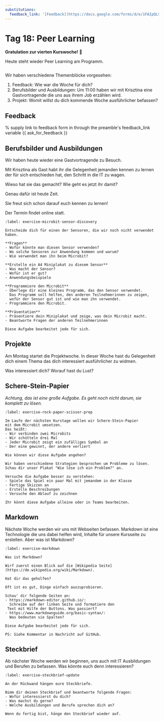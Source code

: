 ```yaml
---
substitutions:
  feedback_link: '[Feedback](https://docs.google.com/forms/d/e/1FAIpQLSfYIkqJW5yjLn3BLKrMiFW5EDt3eE9UF64n8uc8--K-xlNORQ/viewform?usp=sf_link)'
---
```

# Tag 18: Peer Learning

**Gratulation zur vierten Kurswoche!** 🎊

Heute steht wieder Peer Learning am Programm.

```{include} _peer_learning.md
```

Wir haben verschiedene Themenblöcke vorgesehen:
1. Feedback: Wie war die Woche für dich?
1. Berufsbilder und Ausbildungen: Um 11:00 haben wir mit Krisztina eine Gastvortragende die uns aus ihrem Job erzählen wird.
1. Projekt: Womit willst du dich kommende Woche ausführlicher befassen?

## Feedback

% supply link to feedback form in through the preamble's feedback_link variable
{{ ask_for_feedback }}


## Berufsbilder und Ausbildungen

Wir haben heute wieder eine Gastvortragende zu Besuch.

Mit Krisztina als Gast habt ihr die Gelegenheit jemanden kennen zu lernen der
für sich entschieden hat, den Schritt in die IT zu wagen.

Wieso hat sie das gemacht? Wie geht es jetzt ihr damit?

Genau dafür ist heute Zeit.

Sie freut sich schon darauf euch kennen zu lernen!

Der Termin findet online statt.


```{exercise} Microbit Sensoren entdecken (60 Minuten)
:label: exercise-microbit-sensor-discovery

Entscheide dich für einen der Sensoren, die wir noch nicht verwendet haben.

**Fragen**
- Wofür könnte man diesen Sensor verwenden?
- Wo solche Sensoren zur Anwendung kommen und warum?
- Wie verwendet man ihn beim Microbit?

**Erstelle ein A4 Miniplakat zu diesem Sensor**
- Was macht der Sensor?
- Wofür ist er gut?
- Anwendungsbeispiele

**Programmiere den Microbit**
- Überlege dir eine kleines Programm, das den Sensor verwendet.
  Das Programm soll helfen, den anderen Teilnehmerinnen zu zeigen,
  wofür der Sensor gut ist und wie man ihn verwendet.
- Programmiere den Microbit.

**Präsentation**
- Präsentiere dein Miniplakat und zeige, was dein Microbit macht.
- Beantworte Fragen der anderen Teilnehmerinnen

Diese Aufgabe bearbeitet jede für sich.
```

## Projekte

Am Montag startet die Projektwoche.
In dieser Woche hast du Gelegenheit dich einem Thema das dich interessiert
ausführlicher zu widmen.

Was interessiert dich? Worauf hast du Lust?


## Schere-Stein-Papier

*Achtung, das ist eine große Aufgabe. Es geht noch nicht darum, sie komplett zu lösen.*

```{exercise} Schere-Stein-Papier: Vorbereitung (Open End)
:label: exercise-rock-paper-scissor-prep

Im Laufe der nächsten Kurstage wollen wir Schere-Stein-Papier
mit dem Microbit umsetzen.
Das heißt:
- Wir verbinden zwei Microbits
- Wir schütteln drei Mal
- Jeder Microbit zeigt ein zufälliges Symbol an
- Der eine gewinnt, der andere verliert

Wie können wir diese Aufgabe angehen?

Wir haben verschiedene Strategien besprochen um Probleme zu lösen.
Schau dir unser Plakat "Wie löse ich ein Problem?" an.

Versuche die Aufgabe besser zu verstehen:
- Spiele das Spiel ein paar Mal mit jemandem in der Klasse
- Fertige Skizzen an
- Erstelle Beschreibungen
- Versuche den Ablauf zu zeichnen

Ihr könnt diese Aufgabe alleine oder in Teams bearbeiten.
```

## Markdown

Nächste Woche werden wir uns mit Webseiten befassen.
Markdown ist eine Technologie die uns dabei helfen wird, Inhalte
für unsere Kursseite zu erstellen.
Aber was ist Markdown?

```{exercise} Markdown kennen lernen (15 Minuten)
:label: exercise-markdown

Was ist Markdown?

Wirf zuerst einen Blick auf die [Wikipedia Seite](https://de.wikipedia.org/wiki/Markdown).

Hat dir das geholfen?

Oft ist es gut, Dinge einfach auszuprobieren.

Schau' dir folgende Seiten an:
- https://markdown-editor.github.io/:
  Schreibe auf der linken Seite und formatiere den
 Text mit Hilfe der Buttons. Was passiert?
- https://www.markdownguide.org/basic-syntax/:
  Was bedeuten sie Spalten?

Diese Aufgabe bearbeitet jede für sich.

PS: Siehe Kommentar in Nachricht auf GitHub.
```

## Steckbrief

Ab nächster Woche werden wir beginnen, uns auch mit IT Ausbildungen und
Berufen zu befassen.
Was könnte euch denn interessieren?

```{exercise} Steckbriefe gestalten (30 Minuten)
:label: exercise-steckbrief-update

An der Rückwand hängen eure Steckbriefe.

Nimm dir deinen Steckbrief und beantworte folgende Fragen:
- Wofür interessierst du dich?
- Was machst du gerne?
- Welche Ausbildungen und Berufe sprechen dich an?

Wenn du fertig bist, hänge den Steckbrief wieder auf.
```
